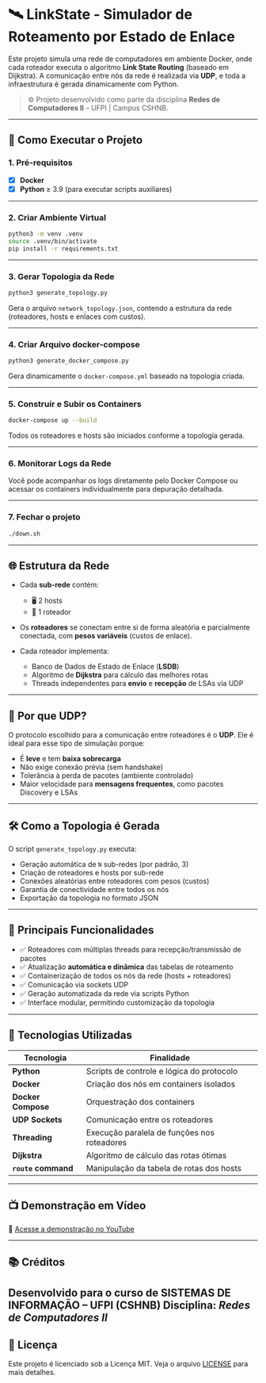 # 🛰️ LinkState - Simulador de Roteamento por Estado de Enlace

Este projeto simula uma rede de computadores em ambiente Docker, onde cada roteador executa o algoritmo **Link State Routing** (baseado em Dijkstra). A comunicação entre nós da rede é realizada via **UDP**, e toda a infraestrutura é gerada dinamicamente com Python.

> ⚙️ Projeto desenvolvido como parte da disciplina **Redes de Computadores II** – UFPI | Campus CSHNB.

---

## 🚀 Como Executar o Projeto

### 1. Pré-requisitos

- [x] **Docker**  
- [x] **Python** ≥ 3.9 (para executar scripts auxiliares)

---

### 2. Criar Ambiente Virtual

```bash
python3 -m venv .venv
source .venv/bin/activate
pip install -r requirements.txt
```
---

### 3. Gerar Topologia da Rede


```bash
python3 generate_topology.py
```
Gera o arquivo `network_topology.json`, contendo a estrutura da rede (roteadores, hosts e enlaces com custos).

---

### 4. Criar Arquivo docker-compose

```bash
python3 generate_docker_compose.py
```

Gera dinamicamente o `docker-compose.yml` baseado na topologia criada.

---

### 5. Construir e Subir os Containers

```bash
docker-compose up --build
```

Todos os roteadores e hosts são iniciados conforme a topologia gerada.

---

### 6. Monitorar Logs da Rede

Você pode acompanhar os logs diretamente pelo Docker Compose ou acessar os containers individualmente para depuração detalhada.

---

### 7. Fechar o projeto

```bash
./down.sh
```

---

## 🌐 Estrutura da Rede

* Cada **sub-rede** contém:

  * 🖥️ 2 hosts
  * 🔁 1 roteador

* Os **roteadores** se conectam entre si de forma aleatória e parcialmente conectada, com **pesos variáveis** (custos de enlace).

* Cada roteador implementa:

  * Banco de Dados de Estado de Enlace (**LSDB**)
  * Algoritmo de **Dijkstra** para cálculo das melhores rotas
  * Threads independentes para **envio** e **recepção** de LSAs via UDP

---

## 📡 Por que UDP?

O protocolo escolhido para a comunicação entre roteadores é o **UDP**. Ele é ideal para esse tipo de simulação porque:

* É **leve** e tem **baixa sobrecarga**
* Não exige conexão prévia (sem handshake)
* Tolerância à perda de pacotes (ambiente controlado)
* Maior velocidade para **mensagens frequentes**, como pacotes Discovery e LSAs

---

## 🛠️ Como a Topologia é Gerada

O script `generate_topology.py` executa:

* Geração automática de `N` sub-redes (por padrão, 3)
* Criação de roteadores e hosts por sub-rede
* Conexões aleatórias entre roteadores com pesos (custos)
* Garantia de conectividade entre todos os nós
* Exportação da topologia no formato JSON

---

## 🔧 Principais Funcionalidades

* ✅ Roteadores com múltiplas threads para recepção/transmissão de pacotes
* ✅ Atualização **automática e dinâmica** das tabelas de roteamento
* ✅ Containerização de todos os nós da rede (hosts + roteadores)
* ✅ Comunicação via sockets UDP
* ✅ Geração automatizada da rede via scripts Python
* ✅ Interface modular, permitindo customização da topologia 

---

## 🧰 Tecnologias Utilizadas

| Tecnologia          | Finalidade                                  |
| ------------------- | ------------------------------------------- |
| **Python**          | Scripts de controle e lógica do protocolo   |
| **Docker**          | Criação dos nós em containers isolados      |
| **Docker Compose**  | Orquestração dos containers                 |
| **UDP Sockets**     | Comunicação entre os roteadores             |
| **Threading**       | Execução paralela de funções nos roteadores |
| **Dijkstra**        | Algoritmo de cálculo das rotas ótimas       |
| **`route` command** | Manipulação da tabela de rotas dos hosts    |

---

## 📺 Demonstração em Vídeo

🎥 [Acesse a demonstração no YouTube](https://youtu.be/sKshAa-S_X8?si=ODwwFF83JLsCj3KX)

---

## 📚 Créditos

Desenvolvido para o curso de **SISTEMAS DE INFORMAÇÃO** – UFPI (CSHNB)
Disciplina: *Redes de Computadores II*
---

## 📜 Licença
Este projeto é licenciado sob a Licença MIT. Veja o arquivo [LICENSE](LICENSE) para mais detalhes.